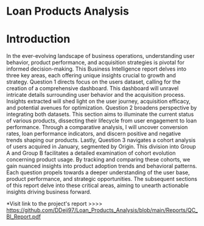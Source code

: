 # Loan Products Analysis

# Introduction
In the ever-evolving landscape of business operations, understanding user behavior, product performance, and acquisition
strategies is pivotal for informed decision-making. This Business Intelligence report delves into three key areas, each offering
unique insights crucial to growth and strategy.
Question 1 directs focus on the users dataset, calling for the creation of a comprehensive dashboard. This dashboard will
unravel intricate details surrounding user behavior and the acquisition process. Insights extracted will shed light on the user
journey, acquisition efficacy, and potential avenues for optimization.
Question 2 broadens perspective by integrating both datasets. This section aims to illuminate the current status of various
products, dissecting their lifecycle from user engagement to loan performance. Through a comparative analysis, I will
uncover conversion rates, loan performance indicators, and discern positive and negative trends shaping our products.
Lastly, Question 3 navigates a cohort analysis of users acquired in January, segmented by Origin. This division into Group A
and Group B facilitates a detailed examination of cohort evolution concerning product usage. By tracking and comparing these
cohorts, we gain nuanced insights into product adoption trends and behavioral patterns.
Each question propels towards a deeper understanding of the user base, product performance, and strategic opportunities. The
subsequent sections of this report delve into these critical areas, aiming to unearth actionable insights driving business
forward.

*Visit link to the project's report  >>>>   https://github.com/DDeji97/Loan_Products_Analysis/blob/main/Reports/QC_BI_Report.pdf
